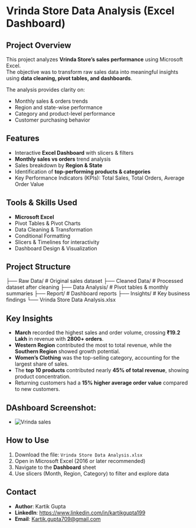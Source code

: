# Vrinda Store Data Analysis (Excel Dashboard)

## Project Overview
This project analyzes **Vrinda Store’s sales performance** using Microsoft Excel.  
The objective was to transform raw sales data into meaningful insights using **data cleaning, pivot tables, and dashboards**.  

The analysis provides clarity on:  
- Monthly sales & orders trends  
- Region and state-wise performance  
- Category and product-level performance  
- Customer purchasing behavior  

## Features
- Interactive **Excel Dashboard** with slicers & filters  
- **Monthly sales vs orders** trend analysis  
- Sales breakdown by **Region & State**  
- Identification of **top-performing products & categories**  
- Key Performance Indicators (KPIs): Total Sales, Total Orders, Average Order Value  

## Tools & Skills Used
- **Microsoft Excel**  
- Pivot Tables & Pivot Charts  
- Data Cleaning & Transformation  
- Conditional Formatting  
- Slicers & Timelines for interactivity  
- Dashboard Design & Visualization  

## Project Structure
├── Raw Data/ # Original sales dataset
├── Cleaned Data/ # Processed dataset after cleaning
├── Data Analysis/ # Pivot tables & monthly summaries
├── Report/ # Dashboard reports
├── Insights/ # Key business findings
└── Vrinda Store Data Analysis.xlsx

## Key Insights
- **March** recorded the highest sales and order volume, crossing **₹19.2 Lakh** in revenue with **2800+ orders**.  
- **Western Region** contributed the most to total revenue, while the **Southern Region** showed growth potential.  
- **Women’s Clothing** was the top-selling category, accounting for the largest share of sales.  
- The **top 10 products** contributed nearly **45% of total revenue**, showing product concentration.  
- Returning customers had a **15% higher average order value** compared to new customers.

## DAshboard Screenshot:

- ![Vrinda sales](https://github.com/user-attachments/assets/1d9336d0-3ead-4e38-bc5f-0ddebf2d7a42)


## How to Use
1. Download the file: `Vrinda Store Data Analysis.xlsx`  
2. Open in Microsoft Excel (2016 or later recommended)  
3. Navigate to the **Dashboard** sheet  
4. Use slicers (Month, Region, Category) to filter and explore data

## Contact
- **Author**: Kartik Gupta  
- **LinkedIn**: https://www.linkedin.com/in/kartikgupta199
- **Email**: Kartik.gupta709@gmail.com
